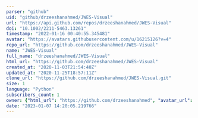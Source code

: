 ```yaml
---
parser: "github"
uid: "github/drzeeshanahmed/JWES-Visual"
url: "https://api.github.com/repos/drzeeshanahmed/JWES-Visual"
doi: "10.1002/2211-5463.13261"
timestamp: "2022-01-16 00:40:55.345481"
avatar: "https://avatars.githubusercontent.com/u/16215126?v=4"
repo_url: "https://github.com/drzeeshanahmed/JWES-Visual"
name: "JWES-Visual"
full_name: "drzeeshanahmed/JWES-Visual"
html_url: "https://github.com/drzeeshanahmed/JWES-Visual"
created_at: "2020-11-03T21:54:40Z"
updated_at: "2020-11-25T18:57:11Z"
clone_url: "https://github.com/drzeeshanahmed/JWES-Visual.git"
size: 1
language: "Python"
subscribers_count: 1
owner: {"html_url": "https://github.com/drzeeshanahmed", "avatar_url": "https://avatars.githubusercontent.com/u/16215126?v=4", "login": "drzeeshanahmed", "type": "User"}
date: "2023-01-07 14:20:05.219766"
---
```

